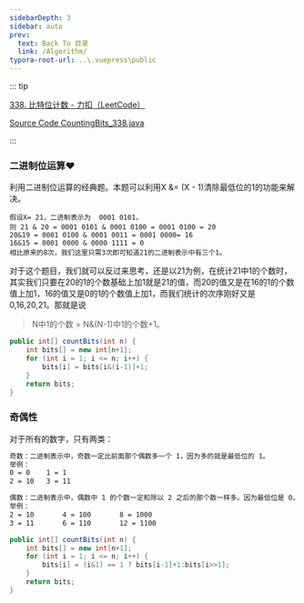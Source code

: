 ```yaml
---
sidebarDepth: 3
sidebar: auto
prev:
  text: Back To 目录
  link: /Algorithm/
typora-root-url: ..\.vuepress\public
---
```




::: tip

[338. 比特位计数 - 力扣（LeetCode）](https://leetcode.cn/problems/counting-bits/)

[Source Code CountingBits_338.java]()

:::

### 二进制位运算❤️

利用二进制位运算的经典题。本题可以利用X &= (X - 1)清除最低位的1的功能来解决。

```
假设X= 21，二进制表示为  0001 0101，
则 21 & 20 = 0001 0101 & 0001 0100 = 0001 0100 = 20
20&19 = 0001 0100 & 0001 0011 = 0001 0000= 16
16&15 = 0001 0000 & 0000 1111 = 0
相比原来的8次，我们这里只需3次即可知道21的二进制表示中有三个1。
```

对于这个题目，我们就可以反过来思考，还是以21为例，在统计21中1的个数时，其实我们只要在20的1的个数基础上加1就是21的值，而20的值又是在16的1的个数值上加1，16的值又是0的1的个数值上加1，而我们统计的次序刚好又是0,16,20,21。那就是说

> N中1的个数 = N&(N-1)中1的个数+1。

```java
public int[] countBits(int n) {
    int bits[] = new int[n+1];
    for (int i = 1; i <= n; i++) {
        bits[i] = bits[i&(i-1)]+1;
    }
    return bits;
}
```



### 奇偶性

对于所有的数字，只有两类：

```sh
奇数：二进制表示中，奇数一定比前面那个偶数多一个 1，因为多的就是最低位的 1。
举例： 
0 = 0    1 = 1
2 = 10   3 = 11

偶数：二进制表示中，偶数中 1 的个数一定和除以 2 之后的那个数一样多。因为最低位是 0，除以 2 就是右移一位，也就是把那个 0 抹掉而已，所以 1 的个数是不变的。
举例：
2 = 10       4 = 100       8 = 1000
3 = 11       6 = 110       12 = 1100
```

```java
public int[] countBits(int n) {
    int bits[] = new int[n+1];
    for (int i = 1; i <= n; i++) {
        bits[i] = (i&1) == 1 ? bits[i-1]+1:bits[i>>1];
    }
    return bits;
}
```

